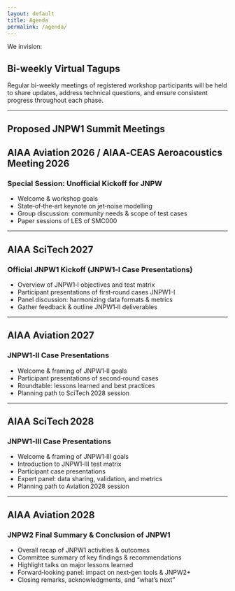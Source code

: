 ```yaml
---
layout: default
title: Agenda
permalink: /agenda/
---
```


We invision:

## **Bi-weekly Virtual Tagups**
Regular bi-weekly meetings of registered workshop participants will be held to share updates, address technical questions, and ensure consistent progress throughout each phase.

---

## **Proposed JNPW1 Summit Meetings**

## AIAA Aviation 2026 / AIAA‑CEAS Aeroacoustics Meeting 2026  
### Special Session: Unofficial Kickoff for JNPW  
- Welcome & workshop goals  
- State‑of‑the‑art keynote on jet‑noise modelling  
- Group discussion: community needs & scope of test cases  
- Paper sessions of LES of SMC000

---

## AIAA SciTech 2027  
### Official JNPW1 Kickoff (JNPW1‑I Case Presentations)  
- Overview of JNPW1‑I objectives and test matrix  
- Participant presentations of first‑round cases JNPW1-I 
- Panel discussion: harmonizing data formats & metrics  
- Gather feedback & outline JNPW1‑II deliverables  

---

## AIAA Aviation 2027  
### JNPW1‑II Case Presentations  
- Welcome & framing of JNPW1‑II goals  
- Participant presentations of second‑round cases  
- Roundtable: lessons learned and best practices  
- Planning path to SciTech 2028 session  

---

## AIAA SciTech 2028  
### JNPW1‑III Case Presentations  
- Welcome & framing of JNPW1‑III goals  
- Introduction to JNPW1‑III test matrix  
- Participant case presentations  
- Expert panel: data sharing, validation, and metrics  
- Planning path to Aviation 2028 session  

---

## AIAA Aviation 2028  
### JNPW2 Final Summary & Conclusion of JNPW1  
- Overall recap of JNPW1 activities & outcomes  
- Committee summary of key findings & recommendations  
- Highlight talks on major lessons learned  
- Forward‑looking panel: impact on next‑gen tools & JNPW2+  
- Closing remarks, acknowledgments, and “what’s next”  

